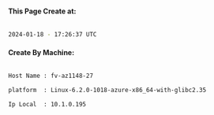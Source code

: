 
   
#### This Page Create at:

```bash

2024-01-18 - 17:26:37 UTC

```

#### Create By Machine:

```bash

Host Name : fv-az1148-27

platform  : Linux-6.2.0-1018-azure-x86_64-with-glibc2.35

Ip Local  : 10.1.0.195

```

